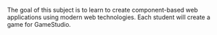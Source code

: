 The goal of this subject is to learn to create component-based web applications using modern web technologies. Each student will create a game for GameStudio.
